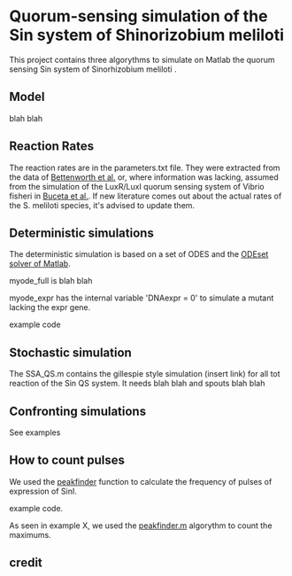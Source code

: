 # Quorum-sensing simulation of the Sin system of Shinorizobium meliloti

This project contains three algorythms to simulate on Matlab the quorum sensing Sin system of Sinorhizobium meliloti .

## Model

blah blah

## Reaction Rates

The reaction rates are in the parameters.txt file. They were extracted from the data of [Bettenworth et al.](https://doi.org/10.1038/s41467-022-30307-6) or, where information was lacking, assumed from the simulation of the LuxR/LuxI quorum sensing system of Vibrio fisheri in [Buceta et al.](https://bmcsystbiol.biomedcentral.com/articles/10.1186/1752-0509-7-6). If new literature comes out about the actual rates of the S. meliloti species, it's advised to update them.

## Deterministic simulations

The deterministic simulation is based on a set of ODES and the [ODEset solver of Matlab](https://it.mathworks.com/help/matlab/ref/odeset.html).

myode_full is blah blah

myode_expr has the internal variable 'DNAexpr = 0' to simulate a mutant lacking the expr gene.

  example code

## Stochastic simulation

The SSA_QS.m contains the gillespie style simulation (insert link) for all tot reaction of the Sin QS system. 
It needs 
  blah blah 
and spouts 
  blah blah

## Confronting simulations

See examples

## How to count pulses

We used the [peakfinder](https://www.mathworks.com/matlabcentral/fileexchange/25500-peakfinder-x0-sel-thresh-extrema-includeendpoints-interpolate) function to calculate the frequency of pulses of expression of SinI.

example code.

As seen in example X, we used the [peakfinder.m]() algorythm to count the maximums.

## credit


